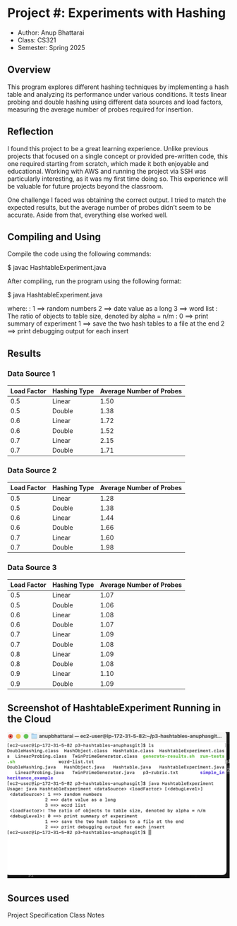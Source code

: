 # Project #: Experiments with Hashing

* Author: Anup Bhattarai
* Class: CS321 
* Semester: Spring 2025

## Overview

This program explores different hashing techniques by implementing a hash table and analyzing its performance under various conditions. It tests linear probing and double hashing using different data sources and load factors, measuring the average number of probes required for insertion.

## Reflection

I found this project to be a great learning experience. Unlike previous projects that focused on a single concept or provided pre-written code, this one required starting from scratch, which made it both enjoyable and educational. Working with AWS and running the project via SSH was particularly interesting, as it was my first time doing so. This experience will be valuable for future projects beyond the classroom.

One challenge I faced was obtaining the correct output. I tried to match the expected results, but the average number of probes didn’t seem to be accurate. Aside from that, everything else worked well.

## Compiling and Using

Compile the code using the following commands:

$ javac HashtableExperiment.java

After compiling, run the program using the following format:

$ java HashtableExperiment.java <dataSource> <loadFactor> <debugLevel>

where:
    <dataSource>: 1 ==> random numbers
                     2 ==> date value as a long
                     3 ==> word list
       <loadFactor>: The ratio of objects to table size,
                       denoted by alpha = n/m
       <debugLevel>: 0 ==> print summary of experiment
                     1 ==> save the two hash tables to a file at the end
                     2 ==> print debugging output for each insert


## Results 

### Data Source 1

| Load Factor | Hashing Type | Average Number of Probes |
|-------------|--------------|--------------------------|
| 0.5         | Linear       | 1.50                     |
| 0.5         | Double       | 1.38                     |
| 0.6         | Linear       | 1.72                     |
| 0.6         | Double       | 1.52                     |
| 0.7         | Linear       | 2.15                     |
| 0.7         | Double       | 1.71                     |

### Data Source 2

| Load Factor | Hashing Type | Average Number of Probes |
|-------------|--------------|--------------------------|
| 0.5         | Linear       | 1.28                     |
| 0.5         | Double       | 1.38                     |
| 0.6         | Linear       | 1.44                     |
| 0.6         | Double       | 1.66                     |
| 0.7         | Linear       | 1.60                     |
| 0.7         | Double       | 1.98                     |

### Data Source 3

| Load Factor | Hashing Type | Average Number of Probes |
|-------------|--------------|--------------------------|
| 0.5         | Linear       | 1.07                     |
| 0.5         | Double       | 1.06                     |
| 0.6         | Linear       | 1.08                     |
| 0.6         | Double       | 1.07                     |
| 0.7         | Linear       | 1.09                     |
| 0.7         | Double       | 1.08                     |
| 0.8         | Linear       | 1.09                     |
| 0.8         | Double       | 1.08                     |
| 0.9         | Linear       | 1.10                     |
| 0.9         | Double       | 1.09                     |

## Screenshot of HashtableExperiment Running in the Cloud

![Screenshot of HashtableExperiment](AWS%20Screenshot.png)

## Sources used

Project Specification
Class Notes


